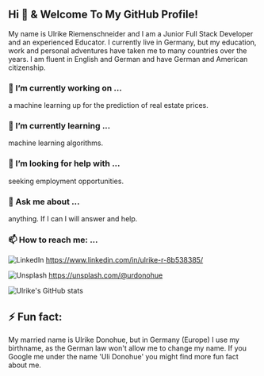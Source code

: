 ## Hi 👋 & Welcome To My GitHub Profile!

My name is Ulrike Riemenschneider and I am a Junior Full Stack Developer and an experienced Educator. I currently live in Germany, but my education, work and personal adventures have taken me to many countries over the years. I am fluent in English and German and have German and American citizenship. 

### 🔭 I’m currently working on ...
a machine learning up for the prediction of real estate prices.

### 🌱 I’m currently learning ... 
machine learning algorithms.

### 🤔 I’m looking for help with ...
seeking employment opportunities.

### 💬 Ask me about ...
anything. If I can I will answer and help.

### 📫 How to reach me: ...
![LinkedIn](https://img.shields.io/badge/LinkedIn-0077B5?style=for-the-badge&logo=linkedin&logoColor=white) 
https://www.linkedin.com/in/ulrike-r-8b538385/

![Unsplash](https://img.shields.io/badge/Unsplash-000000?style=for-the-badge&logo=unsplash&logoColor=white)
https://unsplash.com/@urdonohue

![Ulrike's GitHub stats](https://github-readme-stats.vercel.app/api?username=URiem&show_icons=true&theme=transparent&hide=contribs,prs)
  
## ⚡ Fun fact: 
My married name is Ulrike Donohue, but in Germany (Europe) I use my birthname, as the German law won't allow me to change my name. If you Google me under the name 'Uli Donohue' you might find more fun fact about me.

